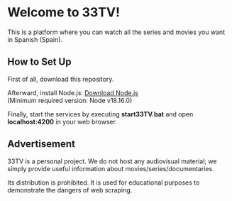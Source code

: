 # Welcome to 33TV!

This is a platform where you can watch all the series and movies you want in Spanish (Spain).

## How to Set Up

First of all, download this repository.

Afterward, install Node.js: [Download Node.js](https://nodejs.org/en/download)  
(Minimum required version: Node v18.16.0)

Finally, start the services by executing **start33TV.bat** and open **localhost:4200** in your web browser.

## Advertisement

33TV is a personal project. We do not host any audiovisual material; we simply provide useful information about movies/series/documentaries.

Its distribution is prohibited. It is used for educational purposes to demonstrate the dangers of web scraping.
